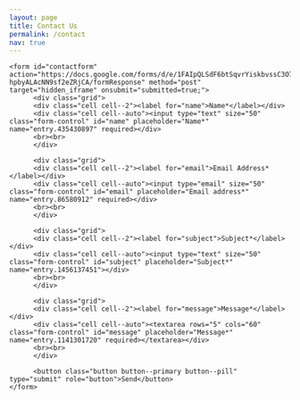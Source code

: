 ```yaml
---
layout: page
title: Contact Us
permalink: /contact
nav: true
---
```


<html>
  <head>


  </head>
  <body>
  <p id="thanks"></p>

  <div class="publications">
    <script>
    if (window.location.href.length > 47) {
    document.getElementById("thanks").innerHTML =
    "<span style='color: red;'>Thank you for contacting us. We will respond as soon as possible!</span>";
    }
    </script>
    <script type="text/javascript">var submitted=false;</script>
    <iframe name="hidden_iframe" id="hidden_iframe" style="display:none;"
    onload="if(submitted) {window.location='?submitted=true';}"></iframe>

    <form id="contactform" action="https://docs.google.com/forms/d/e/1FAIpQLSdF6btSqvrYiskbvssC3O74JIVhe-hpbyALAcNN9sf2eZRjCA/formResponse" method="post"  target="hidden_iframe" onsubmit="submitted=true;">
          <div class="grid">
          <div class="cell cell--2"><label for="name">Name*</label></div>
          <div class="cell cell--auto"><input type="text" size="50" class="form-control" id="name" placeholder="Name*"  name="entry.435430897" required></div>
          <br><br>
          </div>

          <div class="grid">
          <div class="cell cell--2"><label for="email">Email Address*</label></div>
          <div class="cell cell--auto"><input type="email" size="50"  class="form-control" id="email" placeholder="Email address*" name="entry.86580912" required></div>
          <br><br>
          </div>

          <div class="grid">
          <div class="cell cell--2"><label for="subject">Subject*</label></div>
          <div class="cell cell--auto"><input type="text" size="50" class="form-control" id="subject" placeholder="Subject*" name="entry.1456137451"></div>
          <br><br>
          </div>

          <div class="grid">
          <div class="cell cell--2"><label for="message">Message*</label></div>
          <div class="cell cell--auto"><textarea rows="5" cols="60" class="form-control" id="message" placeholder="Message*" name="entry.1141301720" required></textarea></div>
          <br><br>
          </div>

          <button class="button button--primary button--pill" type="submit" role="button">Send</button>
    </form>

  </div>

  </body>
</html>
